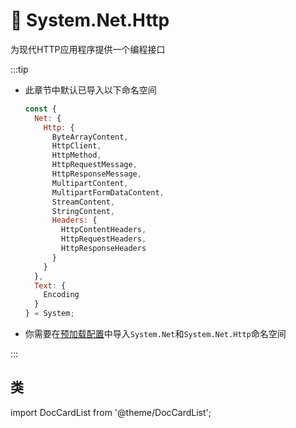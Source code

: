 # 🌰 System.Net.Http

为现代HTTP应用程序提供一个编程接口

:::tip

- 此章节中默认已导入以下命名空间
  ```js
  const {
    Net: {
      Http: {
        ByteArrayContent,
        HttpClient,
        HttpMethod,
        HttpRequestMessage,
        HttpResponseMessage,
        MultipartContent,
        MultipartFormDataContent,
        StreamContent,
        StringContent,
        Headers: {
          HttpContentHeaders,
          HttpRequestHeaders,
          HttpResponseHeaders
        }
      }
    },
    Text: {
      Encoding
    }
  } = System;
  ```
- 你需要在[预加载配置](../preLoadConfig)中导入`System.Net`和`System.Net.Http`命名空间

:::

## 类

import DocCardList from '@theme/DocCardList';

<DocCardList />
